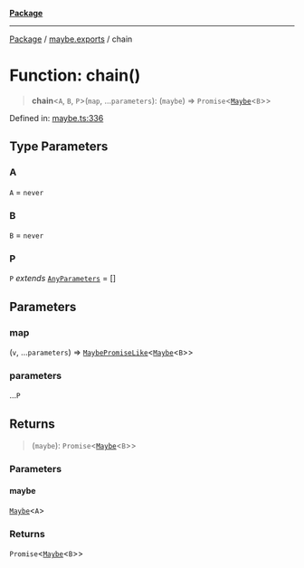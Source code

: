 [**Package**](../../README.md)

***

[Package](../../modules.md) / [maybe.exports](../README.md) / chain

# Function: chain()

> **chain**\<`A`, `B`, `P`\>(`map`, ...`parameters`): (`maybe`) => `Promise`\<[`Maybe`](../type-aliases/Maybe.md)\<`B`\>\>

Defined in: [maybe.ts:336](https://github.com/AlexXanderGrib/monads-io/blob/d65e47796764202dffd7314b61c2ea9cedbb26e8/src/maybe.ts#L336)

## Type Parameters

### A

`A` = `never`

### B

`B` = `never`

### P

`P` *extends* [`AnyParameters`](../../types/type-aliases/AnyParameters.md) = \[\]

## Parameters

### map

(`v`, ...`parameters`) => [`MaybePromiseLike`](../../types/type-aliases/MaybePromiseLike.md)\<[`Maybe`](../type-aliases/Maybe.md)\<`B`\>\>

### parameters

...`P`

## Returns

> (`maybe`): `Promise`\<[`Maybe`](../type-aliases/Maybe.md)\<`B`\>\>

### Parameters

#### maybe

[`Maybe`](../type-aliases/Maybe.md)\<`A`\>

### Returns

`Promise`\<[`Maybe`](../type-aliases/Maybe.md)\<`B`\>\>
